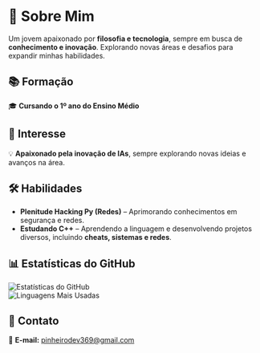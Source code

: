 # 🧠 Sobre Mim  
Um jovem apaixonado por **filosofia e tecnologia**, sempre em busca de **conhecimento e inovação**. Explorando novas áreas e desafios para expandir minhas habilidades.  

## 📚 Formação  
🎓 **Cursando o 1º ano do Ensino Médio**  

## 🤖 Interesse  
💡 **Apaixonado pela inovação de IAs**, sempre explorando novas ideias e avanços na área.  

## 🛠️ Habilidades  
- **Plenitude Hacking Py (Redes)** – Aprimorando conhecimentos em segurança e redes.  
- **Estudando C++** – Aprendendo a linguagem e desenvolvendo projetos diversos, incluindo **cheats, sistemas e redes**.  

## 📊 Estatísticas do GitHub  
![Estatísticas do GitHub](https://github-readme-stats.vercel.app/api?username=Pinheiro369&show_icons=true&theme=radical)  
![Linguagens Mais Usadas](https://github-readme-stats.vercel.app/api/top-langs/?username=Pinheiro369&layout=compact&theme=radical)  

## 📩 Contato  
📧 **E-mail:** pinheirodev369@gmail.com
